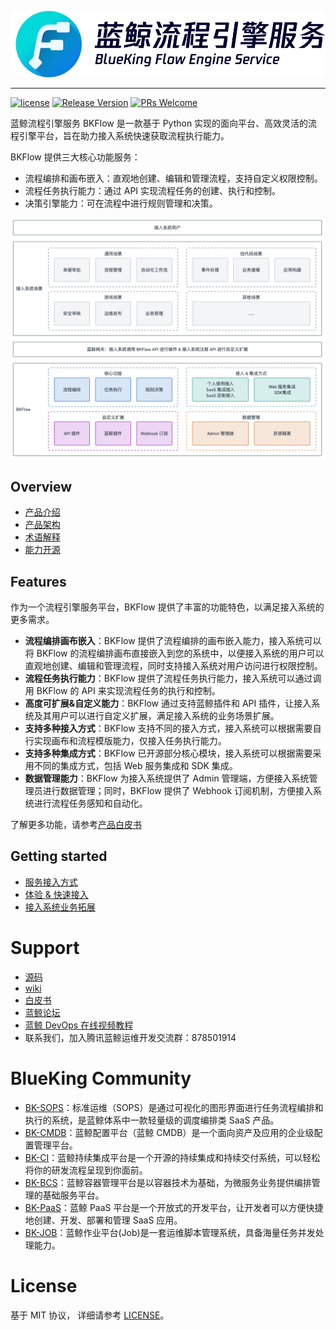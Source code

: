 ![logo](./docs/pics/logo_zh.png)

---
[![license](https://img.shields.io/badge/license-mit-brightgreen.svg?style=flat)](https://github.com/TencentBlueKing/bkflow/blob/master/LICENSE)
[![Release Version](https://img.shields.io/badge/release-1.8.0-brightgreen.svg)](https://github.com/TencentBlueKing/bkflow/releases)
[![PRs Welcome](https://img.shields.io/badge/PRs-welcome-brightgreen.svg)](https://github.com/TencentBlueKing/bkflow/pulls)

蓝鲸流程引擎服务 BKFlow 是一款基于 Python 实现的面向平台、高效灵活的流程引擎平台，旨在助力接入系统快速获取流程执行能力。

BKFlow 提供三大核心功能服务：
- 流程编排和画布嵌入：直观地创建、编辑和管理流程，支持自定义权限控制。
- 流程任务执行能力：通过 API 实现流程任务的创建、执行和控制。
- 决策引擎能力：可在流程中进行规则管理和决策。

![introduction](./docs/pics/biz_view.png)

## Overview

- [产品介绍](./docs/guide/introduction.md)
- [产品架构](./docs/guide/architecture.md)
- [术语解释](./docs/guide/term.md)
- [能力开源](./docs/guide/open_source.md)

## Features

 作为一个流程引擎服务平台，BKFlow 提供了丰富的功能特色，以满足接入系统的更多需求。
- **流程编排画布嵌入**：BKFlow 提供了流程编排的画布嵌入能力，接入系统可以将 BKFlow 的流程编排画布直接嵌入到您的系统中，以便接入系统的用户可以直观地创建、编辑和管理流程，同时支持接入系统对用户访问进行权限控制。
- **流程任务执行能力**：BKFlow 提供了流程任务执行能力，接入系统可以通过调用 BKFlow 的 API 来实现流程任务的执行和控制。
- **高度可扩展&自定义能力**：BKFlow 通过支持蓝鲸插件和 API 插件，让接入系统及其用户可以进行自定义扩展，满足接入系统的业务场景扩展。
- **支持多种接入方式**：BKFlow 支持不同的接入方式，接入系统可以根据需要自行实现画布和流程模版能力，仅接入任务执行能力。
- **支持多种集成方式**：BKFlow 已开源部分核心模块，接入系统可以根据需要采用不同的集成方式，包括 Web 服务集成和 SDK 集成。
- **数据管理能力**：BKFlow 为接入系统提供了 Admin 管理端，方便接入系统管理员进行数据管理；同时，BKFlow 提供了 Webhook 订阅机制，方便接入系统进行流程任务感知和自动化。

了解更多功能，请参考[产品白皮书](https://bk.tencent.com/docs/)

## Getting started

- [服务接入方式](./docs/guide/system_access.md)
- [体验 & 快速接入](./docs/guide/quick_start.md)
- [接入系统业务拓展](./docs/guide/system_extensions.md)

# Support
- [源码](https://github.com/TencentBlueKing/bkflow/tree/master)
- [wiki](https://github.com/TencentBlueKing/bkflow/wiki)
- [白皮书](https://bk.tencent.com/docs/)
- [蓝鲸论坛](https://bk.tencent.com/s-mart/community)
- [蓝鲸 DevOps 在线视频教程](https://bk.tencent.com/s-mart/video/)
- 联系我们，加入腾讯蓝鲸运维开发交流群：878501914

# BlueKing Community
- [BK-SOPS](https://github.com/TencentBlueKing/bk-sops)：标准运维（SOPS）是通过可视化的图形界面进行任务流程编排和执行的系统，是蓝鲸体系中一款轻量级的调度编排类 SaaS 产品。
- [BK-CMDB](https://github.com/Tencent/bk-cmdb)：蓝鲸配置平台（蓝鲸 CMDB）是一个面向资产及应用的企业级配置管理平台。
- [BK-CI](https://github.com/Tencent/bk-ci)：蓝鲸持续集成平台是一个开源的持续集成和持续交付系统，可以轻松将你的研发流程呈现到你面前。
- [BK-BCS](https://github.com/Tencent/bk-bcs)：蓝鲸容器管理平台是以容器技术为基础，为微服务业务提供编排管理的基础服务平台。
- [BK-PaaS](https://github.com/Tencent/bk-paas)：蓝鲸 PaaS 平台是一个开放式的开发平台，让开发者可以方便快捷地创建、开发、部署和管理 SaaS 应用。
- [BK-JOB](https://github.com/Tencent/bk-job)：蓝鲸作业平台(Job)是一套运维脚本管理系统，具备海量任务并发处理能力。

# License
基于 MIT 协议， 详细请参考 [LICENSE](LICENSE)。
